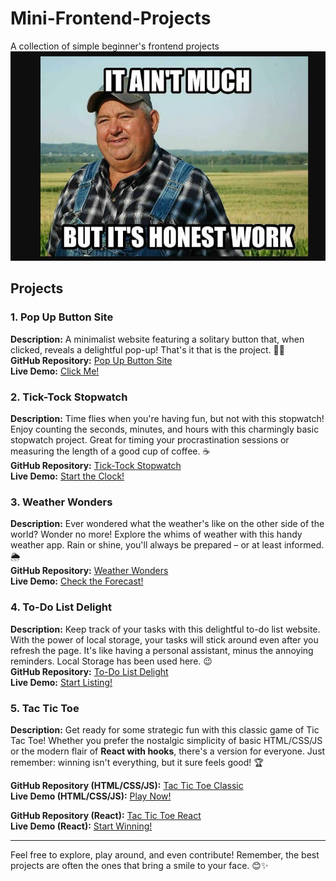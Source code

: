 # Mini-Frontend-Projects
A collection of simple beginner's frontend projects ![Hope you get it](Its-not-much-but-its-honest-work.png)

## Projects

### 1. Pop Up Button Site
**Description:** A minimalist website featuring a solitary button that, when clicked, reveals a delightful pop-up! That's it that is the project. 🫠🎉  
**GitHub Repository:** [Pop Up Button Site](https://github.com/Sanket-Deb/PopUpbuttonSite)  
**Live Demo:** [Click Me!](https://sanket-deb.github.io/PopUpbuttonSite/)

### 2. Tick-Tock Stopwatch
**Description:** Time flies when you're having fun, but not with this stopwatch! Enjoy counting the seconds, minutes, and hours with this charmingly basic stopwatch project. Great for timing your procrastination sessions or measuring the length of a good cup of coffee. ☕  
**GitHub Repository:** [Tick-Tock Stopwatch](https://github.com/Sanket-Deb/Stopwatch)  
**Live Demo:** [Start the Clock!](https://sanket-deb.github.io/Stopwatch/)

### 3. Weather Wonders
**Description:** Ever wondered what the weather's like on the other side of the world? Wonder no more! Explore the whims of weather with this handy weather app. Rain or shine, you'll always be prepared – or at least informed. 🌦️  
**GitHub Repository:** [Weather Wonders](https://github.com/Sanket-Deb/WeatherApp)  
**Live Demo:** [Check the Forecast!](https://sanket-deb.github.io/WeatherApp/)

### 4. To-Do List Delight
**Description:** Keep track of your tasks with this delightful to-do list website. With the power of local storage, your tasks will stick around even after you refresh the page. It's like having a personal assistant, minus the annoying reminders. Local Storage has been used here. 😉  
**GitHub Repository:** [To-Do List Delight](https://github.com/Sanket-Deb/To-Do_js)  
**Live Demo:** [Start Listing!](https://sanket-deb.github.io/To-Do_js/)

### 5. Tac Tic Toe
**Description:** Get ready for some strategic fun with this classic game of Tic Tac Toe! Whether you prefer the nostalgic simplicity of basic HTML/CSS/JS or the modern flair of **React with hooks**, there's a version for everyone. Just remember: winning isn't everything, but it sure feels good! 🏆 

**GitHub Repository (HTML/CSS/JS):** [Tac Tic Toe Classic](https://github.com/Sanket-Deb/TicTacToe-js)  
**Live Demo (HTML/CSS/JS):** [Play Now!](https://sanket-deb.github.io/TicTacToe-js/)

**GitHub Repository (React):** [Tac Tic Toe React](https://github.com/Sanket-Deb/tictactoe-react)  
**Live Demo (React):** [Start Winning!](https://sanket-deb.github.io/tictactoe-react/)

---

Feel free to explore, play around, and even contribute! Remember, the best projects are often the ones that bring a smile to your face. 😊✨
